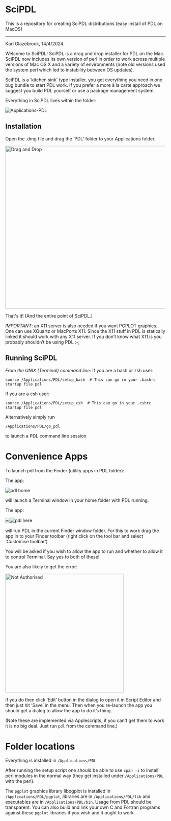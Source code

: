 # SciPDL
This is a repository for creating SciPDL distributions (easy install of PDL on MacOS)

----

Karl Glazebrook, 14/4/2024.

Welcome to SciPDL! SciPDL is a drag and drop installer for PDL on the Mac. SciPDL now includes its own version of perl in order to work across multiple versions of Mac OS X and a variety of environments (note old versions used the system perl which led to instability between OS updates).

SciPDL is a ‘kitchen sink’ type installer, you get everything you need in one bug bundle to start PDL work. If you prefer a more à la carte approach we suggest you build PDL yourself or use a package management system.

Everything in SciPDL lives within the folder:

![Applications-PDL](https://github.com/PDLPorters/SciPDL/assets/15331994/cc014f69-383a-43e4-804a-19c2b2c07831)


## Installation

Open the .dmg file and drag the ‘PDL’ folder to your Applications folder.

<img width="510" alt="Drag and Drop" src="https://github.com/PDLPorters/SciPDL/assets/15331994/ae59b053-685c-4935-8d8d-0f46c2af546f">

That's it! (And the entire point of SciPDL.)

*IMPORTANT*: an X11 server is also needed if you want PGPLOT graphics. One can use XQuartz or  MacPorts X11.
Since the X11 stuff in PDL is statically linked it should work with any X11 server. If you don’t know what X11 is you probably shouldn’t be using PDL :-;


## Running SciPDL


*From the UNIX (Terminal) command line:*
If you are a bash or zsh user:

`source /Applications/PDL/setup_bash  # This can go in your .bashrc startup file
pdl`

If you are a csh user:

`source /Applications/PDL/setup_csh  # This can go in your .cshrc startup file
pdl`

Alternatively simply run

`/Applications/PDL/go_pdl`

to launch a PDL command line session 

# Convenience Apps

To launch pdl from the Finder (utility apps in PDL folder):

The app:

![pdl home](https://github.com/PDLPorters/SciPDL/assets/15331994/e6a7cd0e-1715-4e87-892e-09b5183339e0)

will launch a Terminal window in your home folder with PDL running.

The app:

￼![pdl here](https://github.com/PDLPorters/SciPDL/assets/15331994/4b6fc0f5-afc2-41c3-be68-c2565c3b8067)

will run PDL in the current Finder window folder. For this to work drag the app in to your Finder toolbar (right click on the tool bar and select ‘Customise toolbar’)

You will be asked if you wish to allow the app to run and whether to allow it to control Terminal. Say yes to both of these! 

You are also likely to get the error:

<img width="372" alt="Not Authorised" src="https://github.com/PDLPorters/SciPDL/assets/15331994/cb155d7f-fc8a-44f9-8416-296cdfa45c88">


If you do then click ‘Edit’ button in the dialog to open it in Script Editor and then just hit ‘Save’ in the menu. Then when you re-launch the app you should get a dialog to allow the app to do it’s thing.

(Note these are implemented via Applescripts, if you can't get them to work it is no big deal. Just run `pdl` from the command line.)


# Folder locations

Everything is installed in `/Applications/PDL`


After running the setup script one should be able to use `cpan -i` to install perl modules in the normal way (they get installed under `/Applications/PDL` with the perl).
  
The `pgplot` graphics library libpgplot is installed in `/Applications/PDL/pgplot`, libraries are in `/Applications/PDL/lib` and executables are in `/Applications/PDL/bin`. Usage from PDL should be transparent. You can also build and link your own C and Fortran programs against these `pgplot` libraries if you wish and it ought to work.



